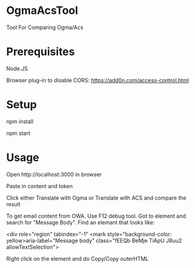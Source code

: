 # OgmaAcsTool
Tool For Comparing Ogma/Acs

# Prerequisites

Node.JS

Browser plug-in to disable CORS: https://add0n.com/access-control.html

# Setup

npm install

npm start

# Usage

Open http://localhost:3000 in browser

Paste in content and token

Click either Translate with Ogma or Translate with ACS and compare the result

To get email content from OWA. Use F12 debug tool. Got to element and search for "Message Body". Find an elemant that looks like:

\<div role="region" tabindex="-1" <mark style="background-color: yellow>aria-label="Message body"</mark> class="fEEQb BeMje TiApU J8uu2 allowTextSelection"\>

Right click on the element and do Copy/Copy outerHTML
